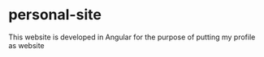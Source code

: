 # personal-site
This website is developed in Angular for the purpose of putting my profile as website
